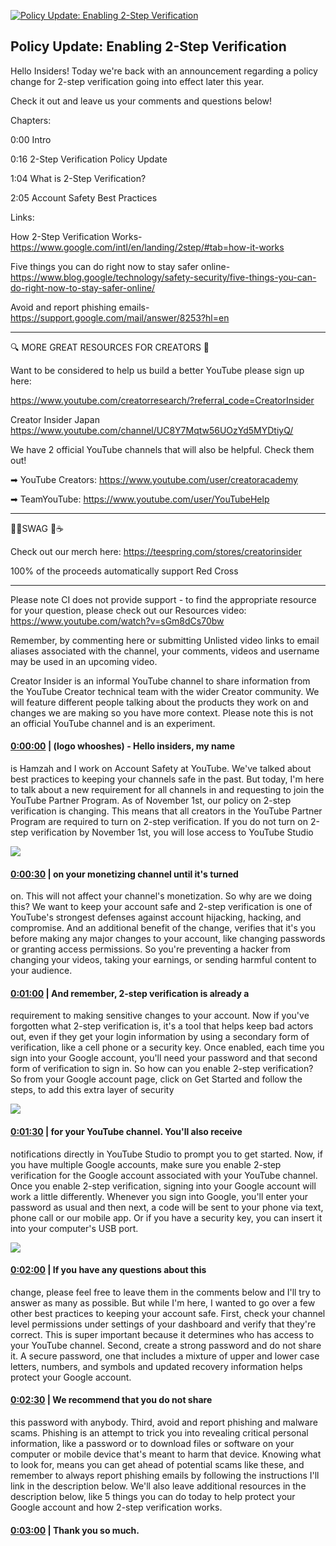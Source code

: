 [![Policy Update: Enabling 2-Step Verification](https://i.ytimg.com/vi/wqj8JjfQwRU/maxresdefault.jpg)](https://www.youtube.com/watch?v=wqj8JjfQwRU)

## Policy Update: Enabling 2-Step Verification

Hello Insiders! Today we're back with an announcement regarding a policy change for 2-step verification going into effect later this year.



Check it out and leave us your comments and questions below!



Chapters:

0:00 Intro

0:16 2-Step Verification Policy Update

1:04 What is 2-Step Verification?

2:05 Account Safety Best Practices



Links:

How 2-Step Verification Works- https://www.google.com/intl/en/landing/2step/#tab=how-it-works

Five things you can do right now to stay safer online- https://www.blog.google/technology/safety-security/five-things-you-can-do-right-now-to-stay-safer-online/

Avoid and report phishing emails- https://support.google.com/mail/answer/8253?hl=en

-------------------------------------------



🔍 MORE GREAT RESOURCES FOR CREATORS 🔎



Want to be considered to help us build a better YouTube please sign up here: 

https://www.youtube.com/creatorresearch/?referral_code=CreatorInsider



Creator Insider Japan https://www.youtube.com/channel/UC8Y7Mqtw56UOzYd5MYDtiyQ/



We have 2 official YouTube channels that will also be helpful. Check them out! 



➡ YouTube Creators: https://www.youtube.com/user/creatoracademy



➡ TeamYouTube: https://www.youtube.com/user/YouTubeHelp



-------------------------------------------



👕👚SWAG 🎽☕



Check out our merch here: https://teespring.com/stores/creatorinsider



100% of the proceeds automatically support Red Cross



-------------------------------------------

Please note CI does not provide support - to find the appropriate resource for your question, please check out our Resources video: https://www.youtube.com/watch?v=sGm8dCs70bw



Remember, by commenting here or submitting Unlisted video links to email aliases associated with the channel, your comments, videos and username may be used in an upcoming video.



Creator Insider is an informal YouTube channel to share information from the YouTube Creator technical team with the wider Creator community. We will feature different people talking about the products they work on and changes we are making so you have more context. Please note this is not an official YouTube channel and is an experiment.



#### [0:00:00](https://www.youtube.com/watch?v=wqj8JjfQwRU&t=0) |  (logo whooshes) - Hello insiders, my name

is Hamzah and I work on Account Safety at YouTube. We've talked about best practices to keeping your channels safe in the past. But today, I'm here to talk about a new requirement for all channels in and requesting to join the YouTube Partner Program. As of November 1st, our policy on 2-step verification is changing. This means that all creators in the YouTube Partner Program are required to turn on 2-step verification. If you do not turn on 2-step verification by November 1st, you will lose access to YouTube Studio  

![](https://i.ytimg.com/vi/wqj8JjfQwRU/maxres1.jpg)



#### [0:00:30](https://www.youtube.com/watch?v=wqj8JjfQwRU&t=30) |  on your monetizing channel until it's turned

on. This will not affect your channel's monetization. So why are we doing this? We want to keep your account safe and 2-step verification is one of YouTube's strongest defenses against account hijacking, hacking, and compromise. And an additional benefit of the change, verifies that it's you before making any major changes to your account, like changing passwords or granting access permissions. So you're preventing a hacker from changing your videos, taking your earnings, or sending harmful content to your audience.  

#### [0:01:00](https://www.youtube.com/watch?v=wqj8JjfQwRU&t=60) |  And remember, 2-step verification is already a

requirement to making sensitive changes to your account. Now if you've forgotten what 2-step verification is, it's a tool that helps keep bad actors out, even if they get your login information by using a secondary form of verification, like a cell phone or a security key. Once enabled, each time you sign into your Google account, you'll need your password and that second form of verification to sign in. So how can you enable 2-step verification? So from your Google account page, click on Get Started and follow the steps, to add this extra layer of security  

![](https://i.ytimg.com/vi/wqj8JjfQwRU/maxres2.jpg)



#### [0:01:30](https://www.youtube.com/watch?v=wqj8JjfQwRU&t=90) |  for your YouTube channel. You'll also receive

notifications directly in YouTube Studio to prompt you to get started. Now, if you have multiple Google accounts, make sure you enable 2-step verification for the Google account associated with your YouTube channel. Once you enable 2-step verification, signing into your Google account will work a little differently. Whenever you sign into Google, you'll enter your password as usual and then next, a code will be sent to your phone via text, phone call or our mobile app. Or if you have a security key, you can insert it into your computer's USB port.  

![](https://i.ytimg.com/vi/wqj8JjfQwRU/maxres3.jpg)



#### [0:02:00](https://www.youtube.com/watch?v=wqj8JjfQwRU&t=120) |  If you have any questions about this

change, please feel free to leave them in the comments below and I'll try to answer as many as possible. But while I'm here, I wanted to go over a few other best practices to keeping your account safe. First, check your channel level permissions under settings of your dashboard and verify that they're correct. This is super important because it determines who has access to your YouTube channel. Second, create a strong password and do not share it. A secure password, one that includes a mixture of upper and lower case letters, numbers, and symbols and updated recovery information helps protect your Google account.  

#### [0:02:30](https://www.youtube.com/watch?v=wqj8JjfQwRU&t=150) |  We recommend that you do not share

this password with anybody. Third, avoid and report phishing and malware scams. Phishing is an attempt to trick you into revealing critical personal information, like a password or to download files or software on your computer or mobile device that's meant to harm that device. Knowing what to look for, means you can get ahead of potential scams like these, and remember to always report phishing emails by following the instructions I'll link in the description below. We'll also leave additional resources in the description below, like 5 things you can do today to help protect your Google account and how 2-step verification works.  

#### [0:03:00](https://www.youtube.com/watch?v=wqj8JjfQwRU&t=180) |  Thank you so much.  

